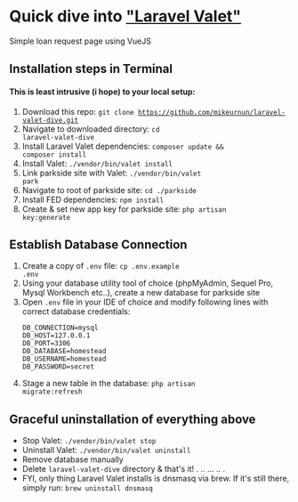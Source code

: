 # Quick dive into ["Laravel Valet"](https://laravel.com/docs/5.3/valet)
Simple loan request page using VueJS

## Installation steps in Terminal
#### This is least intrusive (i hope) to your local setup:
1. Download this repo: <code>git clone https://github.com/mikeurnun/laravel-valet-dive.git</code>
2. Navigate to downloaded directory: <code>cd laravel-valet-dive</code>
3. Install Laravel Valet dependencies: <code>composer update && composer install</code>
4. Install Valet: <code>./vendor/bin/valet install</code>
5. Link parkside site with Valet: <code>./vendor/bin/valet park</code>
6. Navigate to root of parkside site: <code>cd ./parkside</code>
7. Install FED dependencies: <code>npm install</code>
10. Create & set new app key for parkside site: <code>php artisan key:generate</code>

## Establish Database Connection
1. Create a copy of <code>.env</code> file: <code>cp .env.example .env</code>
2. Using your database utility tool of choice (phpMyAdmin, Sequel Pro, Mysql Workbench etc..), create a new database for parkside site
3. Open <code>.env</code> file in your IDE of choice and modify following lines with correct database credentials:
    ```
    DB_CONNECTION=mysql
    DB_HOST=127.0.0.1
    DB_PORT=3306
    DB_DATABASE=homestead
    DB_USERNAME=homestead
    DB_PASSWORD=secret
    ```
4. Stage a new table in the database: <code>php artisan migrate:refresh</code>

## Graceful uninstallation of everything above
- Stop Valet: <code>./vendor/bin/valet stop</code>
- Uninstall Valet: <code>./vendor/bin/valet uninstall</code>
- Remove database manually
- Delete `laravel-valet-dive` directory & that's it!
.
..
...
..
.
- FYI, only thing Laravel Valet installs is dnsmasq via brew. If it's still there, simply run:
<code>brew uninstall dnsmasq</code>
